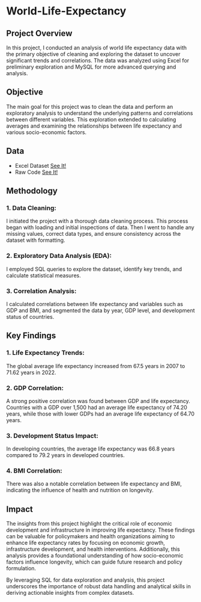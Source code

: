 # World-Life-Expectancy

## Project Overview 
In this project, I conducted an analysis of world life expectancy data with the primary objective of cleaning and exploring the dataset to uncover significant trends and correlations. The data was analyzed using Excel for preliminary exploration and MySQL for more advanced querying and analysis.

## Objective 
The main goal for this project was to clean the data and perform an exploratory analysis to understand the underlying patterns and correlations between different variables. This exploration extended to calculating averages and examining the relationships between life expectancy and various socio-economic factors.

## Data 
- Excel Dataset [See It!](https://github.com/SophiaBuseski/World-Life-Expectancy/blob/main/WLF%20Data.csv)
- Raw Code [See It!](https://github.com/SophiaBuseski/World-Life-Expectancy/blob/main/WLF%20Code) 

## Methodology 
  ### 1. Data Cleaning: 
  I initiated the project with a thorough data cleaning process. This process began with loading and initial inspections of data. Then I went to handle any missing values, correct data types, and ensure consistency across the dataset with formatting.
     
 ### 2. Exploratory Data Analysis (EDA): 
 I employed SQL queries to explore the dataset, identify key trends, and calculate statistical measures.
     
  ### 3. Correlation Analysis: 
  I calculated correlations between life expectancy and variables such as GDP and BMI, and segmented the data by year, GDP level, and development status of
  countries.

## Key Findings 
  ### 1. Life Expectancy Trends: 
  The global average life expectancy increased from 67.5 years in 2007 to 71.62 years in 2022.
     
  ### 2. GDP Correlation: 
  A strong positive correlation was found between GDP and life expectancy. Countries with a GDP over 1,500 had an average life expectancy of 74.20 years, while
  those with lower GDPs had an average life expectancy of 64.70 years.
     
  ### 3. Development Status Impact:
  In developing countries, the average life expectancy was 66.8 years compared to 79.2 years in developed countries.
     
  ### 4. BMI Correlation:
  There was also a notable correlation between life expectancy and BMI, indicating the influence of health and nutrition on longevity.

## Impact 
The insights from this project highlight the critical role of economic development and infrastructure in improving life expectancy. These findings can be valuable for policymakers and health organizations aiming to enhance life expectancy rates by focusing on economic growth, infrastructure development, and health interventions. Additionally, this analysis provides a foundational understanding of how socio-economic factors influence longevity, which can guide future research and policy formulation.

By leveraging SQL for data exploration and analysis, this project underscores the importance of robust data handling and analytical skills in deriving actionable insights from complex datasets.
